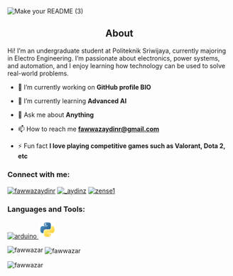 <img width="1834" alt="Make your README (3)" src="https://github.com/user-attachments/assets/bdc21afe-4953-49d2-89c1-21debfba2e14">

<h2 align="center">About</h2>

<p align="left">
  Hi! I’m an undergraduate student at Politeknik Sriwijaya, currently majoring in Electro Engineering. I’m passionate about electronics, power systems, and automation, and I enjoy learning how technology can be used to solve real-world problems.

- 🔭 I’m currently working on **GitHub profile BIO**

- 🌱 I’m currently learning **Advanced AI**

- 💬 Ask me about **Anything**

- 📫 How to reach me **fawwazaydinr@gmail.com**

- ⚡ Fun fact **I love playing competitive games such as Valorant, Dota 2, etc**

<h3 align="left">Connect with me:</h3>
<p align="left">
<a href="https://linkedin.com/in/fawwazaydinr" target="blank"><img align="center" src="https://raw.githubusercontent.com/rahuldkjain/github-profile-readme-generator/master/src/images/icons/Social/linked-in-alt.svg" alt="fawwazaydinr" height="30" width="40" /></a>
<a href="https://instagram.com/_aydinz" target="blank"><img align="center" src="https://raw.githubusercontent.com/rahuldkjain/github-profile-readme-generator/master/src/images/icons/Social/instagram.svg" alt="_aydinz" height="30" width="40" /></a>
<a href="https://discord.gg/zense1" target="blank"><img align="center" src="https://raw.githubusercontent.com/rahuldkjain/github-profile-readme-generator/master/src/images/icons/Social/discord.svg" alt="zense1" height="30" width="40" /></a>
</p>

<h3 align="left">Languages and Tools:</h3>
<p align="left"> <a href="https://www.arduino.cc/" target="_blank" rel="noreferrer"> <img src="https://cdn.worldvectorlogo.com/logos/arduino-1.svg" alt="arduino" width="40" height="40"/> </a> <a href="https://www.python.org" target="_blank" rel="noreferrer"> <img src="https://raw.githubusercontent.com/devicons/devicon/master/icons/python/python-original.svg" alt="python" width="40" height="40"/> </a> </p>

<p><img align="left" src="https://github-readme-stats.vercel.app/api/top-langs?username=fawwazar&show_icons=true&locale=en&layout=compact" alt="fawwazar" /></p>

<p>&nbsp;<img align="center" src="https://github-readme-stats.vercel.app/api?username=fawwazar&show_icons=true&theme=tokyonight&hide_border=true&locale=en" alt="fawwazar" /></p>

<p><img align="center" src="https://github-readme-streak-stats.herokuapp.com/?user=fawwazar&theme=dark" alt="fawwazar" /></p>
